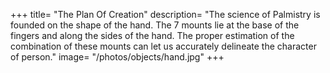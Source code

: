 +++
title=  "The Plan Of Creation"
description=  "The science of Palmistry is founded on the shape of the hand. The 7 mounts lie at the base of the fingers and along the sides of the hand. The proper estimation of the combination of these mounts can let us accurately delineate the character of person."
image=  "/photos/objects/hand.jpg"
+++

 